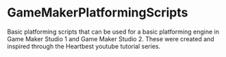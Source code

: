 # GameMakerPlatformingScripts
Basic platforming scripts that can be used for a basic platforming engine in Game Maker Studio 1 and Game Maker Studio 2. These were created and inspired through the Heartbest youtube tutorial series.
